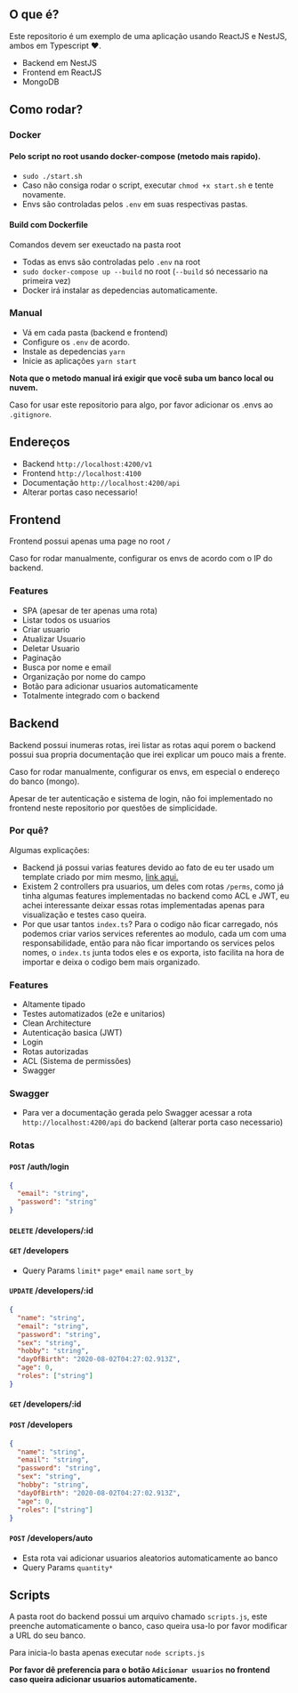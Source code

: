 ## O que é?

Este repositorio é um exemplo de uma aplicação usando ReactJS e NestJS, ambos em Typescript ❤️.

- Backend em NestJS
- Frontend em ReactJS
- MongoDB

## Como rodar?

### Docker

#### Pelo script no root usando docker-compose (metodo mais rapido).

- `sudo ./start.sh`
- Caso não consiga rodar o script, executar `chmod +x start.sh` e tente novamente.
- Envs são controladas pelos `.env` em suas respectivas pastas.


#### Build com Dockerfile

Comandos devem ser exeuctado na pasta root

- Todas as envs são controladas pelo `.env` na root
- `sudo docker-compose up --build` no root (`--build` só necessario na primeira vez)
- Docker irá instalar as depedencias automaticamente.


### Manual

- Vá em cada pasta (backend e frontend)
- Configure os `.env` de acordo.
- Instale as depedencias `yarn`
- Inicie as aplicações `yarn start`

**Nota que o metodo manual irá exigir que você suba um banco local ou nuvem.**

Caso for usar este repositorio para algo, por favor adicionar os .envs ao `.gitignore`.

## Endereços

- Backend `http://localhost:4200/v1`
- Frontend `http://localhost:4100`
- Documentação `http://localhost:4200/api`
- Alterar portas caso necessario!

## Frontend

Frontend possui apenas uma page no root `/`

Caso for rodar manualmente, configurar os envs de acordo com o IP do backend.

### Features

- SPA (apesar de ter apenas uma rota)
- Listar todos os usuarios
- Criar usuario
- Atualizar Usuario
- Deletar Usuario
- Paginação
- Busca por nome e email
- Organização por nome do campo
- Botão para adicionar usuarios automaticamente
- Totalmente integrado com o backend

## Backend

Backend possui inumeras rotas, irei listar as rotas aqui porem o backend possui sua propria documentação que irei explicar um pouco mais a frente.

Caso for rodar manualmente, configurar os envs, em especial o endereço do banco (mongo).

Apesar de ter autenticação e sistema de login, não foi implementado no frontend neste repositorio por questões de simplicidade.

### Por quê?

Algumas explicações:

- Backend já possui varias features devido ao fato de eu ter usado um template criado por mim mesmo, [link aqui.](https://github.com/remxk2/nestjs-starter)
- Existem 2 controllers pra usuarios, um deles com rotas `/perms`, como já tinha algumas features implementadas no backend como ACL e JWT, eu achei interessante deixar essas rotas implementadas apenas para visualização e testes caso queira.
- Por que usar tantos `index.ts`? Para o codigo não ficar carregado, nós podemos criar varios services referentes ao modulo, cada um com uma responsabilidade, então para não ficar importando os services pelos nomes, o `index.ts` junta todos eles e os exporta, isto facilita na hora de importar e deixa o codigo bem mais organizado.

### Features

- Altamente tipado
- Testes automatizados (e2e e unitarios)
- Clean Architecture
- Autenticação basica (JWT)
- Login
- Rotas autorizadas
- ACL (Sistema de permissões)
- Swagger

### Swagger

- Para ver a documentação gerada pelo Swagger acessar a rota `http://localhost:4200/api` do backend (alterar porta caso necessario)

### Rotas

#### `POST` /auth/login

```json
{
  "email": "string",
  "password": "string"
}
```

#### `DELETE` /developers/:id

#### `GET` /developers

- Query Params `limit*` `page*` `email` `name` `sort_by`

#### `UPDATE` /developers/:id

```json
{
  "name": "string",
  "email": "string",
  "password": "string",
  "sex": "string",
  "hobby": "string",
  "dayOfBirth": "2020-08-02T04:27:02.913Z",
  "age": 0,
  "roles": ["string"]
}
```

#### `GET` /developers/:id

#### `POST` /developers

```json
{
  "name": "string",
  "email": "string",
  "password": "string",
  "sex": "string",
  "hobby": "string",
  "dayOfBirth": "2020-08-02T04:27:02.913Z",
  "age": 0,
  "roles": ["string"]
}
```

#### `POST` /developers/auto

- Esta rota vai adicionar usuarios aleatorios automaticamente ao banco
- Query Params `quantity*`

## Scripts

A pasta root do backend possui um arquivo chamado `scripts.js`, este preenche automaticamente o banco, caso queira usa-lo por favor modificar a URL do seu banco.

Para inicia-lo basta apenas executar `node scripts.js`

**Por favor dê preferencia para o botão `Adicionar usuarios` no frontend caso queira adicionar usuarios automaticamente.**
